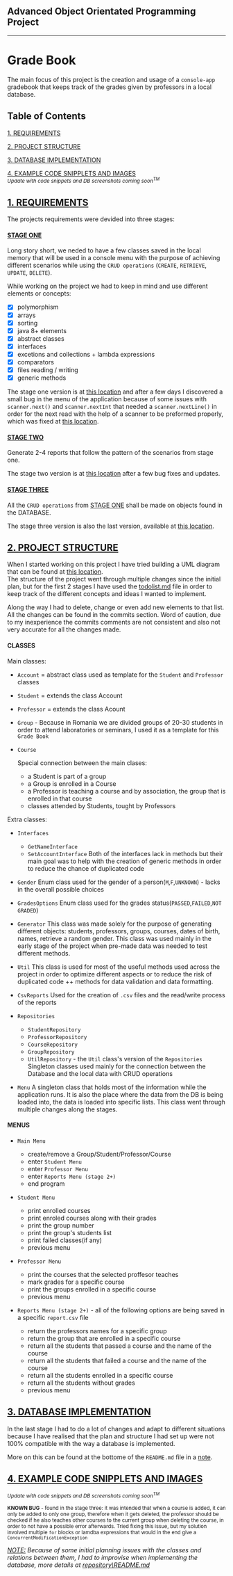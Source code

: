 ## Advanced Object Orientated Programming Project

---

# Grade Book

The main focus of this project is the creation and usage of a `console-app` gradebook that keeps track of the grades given by professors in a local database.

## Table of Contents
[1. REQUIREMENTS](#requirements)

[2. PROJECT STRUCTURE](#project-structure)

[3. DATABASE IMPLEMENTATION](#database-implementation)

[4. EXAMPLE CODE SNIPPLETS AND IMAGES](#code-snippets-and-images)  
<sub>*Update with code snippets and DB screenshots coming soon<sup>TM</sup>*</sub>



## [1. REQUIREMENTS](#requirements)

The projects requirements were devided into three stages:

#### [STAGE ONE](#stage-one)
    
Long story short, we neded to have a few classes saved in the local memory that will be used in a console menu with the purpose of achieving different scenarios while using the `CRUD operations` (`CREATE`, `RETRIEVE`, `UPDATE`, `DELETE`).

While working on the project we had to keep in mind and use different elements or concepts:

- [x] polymorphism   
- [x] arrays   
- [x] sorting   
- [x] java 8+ elements   
- [x] abstract classes   
- [x] interfaces   
- [x] excetions and collections + lambda expressions   
- [x] comparators  
- [x] files reading / writing   
- [x] generic methods  

The stage one version is at [this location](https://github.com/ralucafritz/aoop-project/tree/b9507660804292f38c785dca7a83d2db31ff4737) and after a few days I discovered a small bug in the menu of the application because of some issues with `scanner.next()` and `scanner.nextInt` that needed a `scanner.nextLine()` in order for the next read with the help of a scanner to be preformed properly, which was fixed at [this location](https://github.com/ralucafritz/aoop-project/tree/e740b064ba55a2e4c797b670a7d2db6d52d6fb7e).

#### [STAGE TWO](#stage-two)

Generate 2-4 reports that follow the pattern of the scenarios from stage one.

The stage two version is at [this location](https://github.com/ralucafritz/aoop-project/tree/99ff7abca04e9ceaaad7b9feabc2eb2300b30af5) after a few bug fixes and updates.

#### [STAGE THREE](#stage-three)

All the `CRUD operations` from [STAGE ONE](#stage-one) shall be made on objects found in the DATABASE.

The stage three version is also the last version, available at [this location](https://github.com/ralucafritz/aoop-project).



## [2. PROJECT STRUCTURE](#project-structure)

When I started working on this project I have tried building a UML diagram that can be found at [this location](aoop-project.xml).  
The structure of the project went through multiple changes since the initial plan, but for the first 2 stages I have used the [todolist.md](todolist.md) file in order to keep track of the different concepts and ideas I wanted to implement. 

Along the way I had to delete, change or even add new elements to that list. All the changes can be found in the commits section. Word of caution, due to my inexperience the commits comments are not consistent and also not very accurate for all the changes made.

#### CLASSES 

Main classes:

- `Account` = abstract class used as template for the `Student` and `Professor` classes
- `Student` = extends the class Account 
- `Professor` = extends the class Acount
- `Group` - Because in Romania we are divided groups of 20-30 students in order to attend laboratories or seminars, I used it as a template for this `Grade Book`

- `Course` 

  Special connection between the main clases:
  - a Student is part of a group
  - a Group is enrolled in a Course
  - a Professor is teaching a course and by association, the group that is enrolled in that course
  - classes attended by Students, tought by Professors

Extra classes:

- `Interfaces`
  - `GetNameInterface`
  - `SetAccountInterface`
 Both of the interfaces lack in methods but their main goal was to help with the creation of generic methods in order to reduce the chance of duplicated code

- `Gender`
  Enum class used for the gender of a person(`M`,`F`,`UNKNOWN`) - lacks in the overall possible choices
- `GradesOptions`
  Enum class used for the grades status(`PASSED`,`FAILED`,`NOT GRADED`)
- `Generator`
  This class was made solely for the purpose of generating different objects: students, professors, groups, courses, dates of birth, names, retrieve a random gender. This class was used mainly in the early stage of the project when pre-made data was needed to test different methods. 
- `Util` 
  This class is used for most of the useful methods used across the project in order to optimize different aspects or to reduce the risk of duplicated code ++ methods for data validation and data formatting.
- `CsvReports`
  Used for the creation of `.csv` files and the read/write process of the reports
- `Repositories`
  - `StudentRepository`
  - `ProfessorRepository`
  - `CourseRepository`
  - `GroupRepository`
  - `UtilRepository` - the `Util` class's version of the `Repositories`
   Singleton classes used mainly for the connection between the Database and the local data with CRUD operations
- `Menu`
  A singleton class that holds most of the information while the application runs. It is also the place where the data from the DB is being loaded into, the data is loaded into specific lists. 
  This class went through multiple changes along the stages.

#### MENUS

- `Main Menu`
  - create/remove a Group/Student/Professor/Course
  - enter `Student Menu`
  - enter `Professor Menu`
  - enter `Reports Menu (stage 2+)`
  - end program  
    
- `Student Menu`
  - print enrolled courses
  - print enroled courses along with their grades
  - print the group number
  - print the group's students list
  - print failed classes(if any)
  - previous menu  

- `Professor Menu`
  - print the courses that the selected proffesor teaches
  - mark grades for a specific course
  - print the groups enrolled in a specific course
  - previous menu  

- `Reports Menu (stage 2+)` - all of the following options are being saved in a specific `report.csv` file
  -  return the professors names for a specific group
  -  return the group that are enrolled in a specific course
  -  return all the students that passed a course and the name of the course
  -  return all the students that failed a course and the name of the course 
  -  return all the students enrolled in a specific course
  -  return all the students without grades
  -  previous menu

## [3. DATABASE IMPLEMENTATION](#database-implementation)

In the last stage I had to do a lot of changes and adapt to different situations because I have realised that the plan and structure I had set up were not 100% compatible with the way a database is implemented. 

More on this can be found at the bottome of the `README.md` file in a [note](#note).


## [4. EXAMPLE CODE SNIPPLETS AND IMAGES](#code-snippets-and-images)
<sub>*Update with code snippets and DB screenshots coming soon<sup>TM</sup>*</sub>


<sub>**KNOWN BUG** - found in the stage three: it was intended that when a course is added, it can only be added to only one group, therefore when it gets deleted, the professor should be checked if he also teaches other courses to the current group when deleting the course, in order to not have a possible error afterwards. Tried fixing this issue, but my solution involved multiple `for` blocks or lamdba expressions that would in the end give a `ConcurrentModificationException`</sub>

*[NOTE:](#note) Because of some initial planning issues with the classes and relations between them, I had to improvise when implementing the database, more details at [repository\README.md](https://github.com/ralucafritz/aoop-project/blob/main/src/main/java/repositories/README.md)*

<!-- ![alt text](https://github.com/[username]/[reponame]/blob/[branch]/image.jpg?raw=true)
 -->